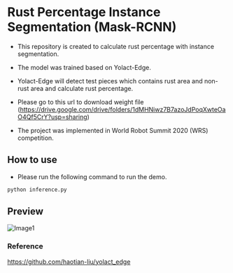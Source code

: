 # Rust Percentage Instance Segmentation (Mask-RCNN)

- This repository is created to calculate rust percentage with instance segmentation.

- The model was trained based on Yolact-Edge.

- Yolact-Edge will detect test pieces which contains rust area and non-rust area and calculate rust percentage.

- Please go to this url to download weight file (https://drive.google.com/drive/folders/1dMHNiwz7B7azoJdPoqXwteOaO4Qf5CrY?usp=sharing)

- The project was implemented in World Robot Summit 2020 (WRS) competition.

## How to use

- Please run the following command to run the demo.

```python
python inference.py
```

## Preview

![Image1](https://raw.githubusercontent.com/chunmusic/Rust_Percentage_Segmentation_Yolact-Edge/master/output.gif)

### Reference

https://github.com/haotian-liu/yolact_edge
